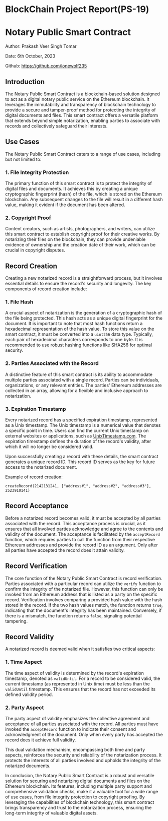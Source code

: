 # **BlockChain Project Report(PS-19)**

# Notary Public Smart Contract

Author: Prakash Veer Singh Tomar

Date: 6th October, 2023

Github: https://github.com/lonewolf235

## Introduction

The Notary Public Smart Contract is a blockchain-based solution designed to act as a digital notary public service on the Ethereum blockchain. It leverages the immutability and transparency of blockchain technology to provide a secure and tamper-proof method for protecting the integrity of digital documents and files. This smart contract offers a versatile platform that extends beyond simple notarization, enabling parties to associate with records and collectively safeguard their interests.

## Use Cases

The Notary Public Smart Contract caters to a range of use cases, including but not limited to:

### 1. File Integrity Protection

The primary function of this smart contract is to protect the integrity of digital files and documents. It achieves this by creating a unique cryptographic fingerprint (hash) of the file, which is stored on the Ethereum blockchain. Any subsequent changes to the file will result in a different hash value, making it evident if the document has been altered.

### 2. Copyright Proof

Content creators, such as artists, photographers, and writers, can utilize this smart contract to establish copyright proof for their creative works. By notarizing their files on the blockchain, they can provide undeniable evidence of ownership and the creation date of their work, which can be crucial in copyright disputes.

## Record Creation

Creating a new notarized record is a straightforward process, but it involves essential details to ensure the record's security and longevity. The key components of record creation include:

### 1. File Hash

A crucial aspect of notarization is the generation of a cryptographic hash of the file being protected. This hash acts as a unique digital fingerprint for the document. It is important to note that most hash functions return a hexadecimal representation of the hash value. To store this value on the smart contract, it must be converted into a `uint256` data type. Typically, each pair of hexadecimal characters corresponds to one byte. It is recommended to use robust hashing functions like SHA256 for optimal security.

### 2. Parties Associated with the Record

A distinctive feature of this smart contract is its ability to accommodate multiple parties associated with a single record. Parties can be individuals, organizations, or any relevant entities. The parties' Ethereum addresses are collected in an array, allowing for a flexible and inclusive approach to notarization.

### 3. Expiration Timestamp

Every notarized record has a specified expiration timestamp, represented as a Unix timestamp. The Unix timestamp is a numerical value that denotes a specific point in time. Users can find the current Unix timestamp on external websites or applications, such as [UnixTimestamp.com](https://www.unixtimestamp.com/). The expiration timestamp defines the duration of the record's validity, after which it will no longer be considered valid.

Upon successfully creating a record with these details, the smart contract generates a unique record ID. This record ID serves as the key for future access to the notarized document.

Example of record creation:

```solidity
createRecord(2142131241, ["address#1", "address#2", "address#3"], 2523910141)
```

## Record Acceptance

Before a notarized record becomes valid, it must be accepted by all parties associated with the record. This acceptance process is crucial, as it ensures that all involved parties acknowledge and agree to the contents and validity of the document. The acceptance is facilitated by the `acceptRecord` function, which requires parties to call the function from their respective Ethereum addresses and provide the record ID as an argument. Only after all parties have accepted the record does it attain validity.

## Record Verification

The core function of the Notary Public Smart Contract is record verification. Parties associated with a particular record can utilize the `verify` function to confirm the integrity of the notarized file. However, this function can only be invoked from an Ethereum address that is listed as a party on the specific record. Verification involves comparing a provided hash value with the hash stored in the record. If the two hash values match, the function returns `true`, indicating that the document's integrity has been maintained. Conversely, if there is a mismatch, the function returns `false`, signaling potential tampering.

## Record Validity

A notarized record is deemed valid when it satisfies two critical aspects:

### 1. Time Aspect

The time aspect of validity is determined by the record's expiration timestamp, denoted as `validUntil`. For a record to be considered valid, the current timestamp (as represented in Unix time) must be less than the `validUntil` timestamp. This ensures that the record has not exceeded its defined validity period.

### 2. Party Aspect

The party aspect of validity emphasizes the collective agreement and acceptance of all parties associated with the record. All parties must have invoked the `acceptRecord` function to indicate their consent and acknowledgment of the document. Only when every party has accepted the record does it achieve full validity.

This dual validation mechanism, encompassing both time and party aspects, reinforces the security and reliability of the notarization process. It protects the interests of all parties involved and upholds the integrity of the notarized documents.

In conclusion, the Notary Public Smart Contract is a robust and versatile solution for securing and notarizing digital documents and files on the Ethereum blockchain. Its features, including multiple party support and comprehensive validation checks, make it a valuable tool for a wide range of use cases, from file integrity protection to copyright proofing. By leveraging the capabilities of blockchain technology, this smart contract brings transparency and trust to the notarization process, ensuring the long-term integrity of valuable digital assets.